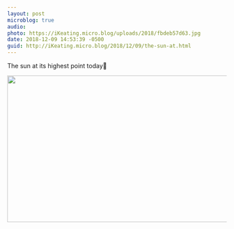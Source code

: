 ```yaml
---
layout: post
microblog: true
audio: 
photo: https://iKeating.micro.blog/uploads/2018/fbdeb57d63.jpg
date: 2018-12-09 14:53:39 -0500
guid: http://iKeating.micro.blog/2018/12/09/the-sun-at.html
---
```

The sun at its highest point today🌝

<img src="https://iKeating.micro.blog/uploads/2018/fbdeb57d63.jpg" width="600" height="337" alt="" />
